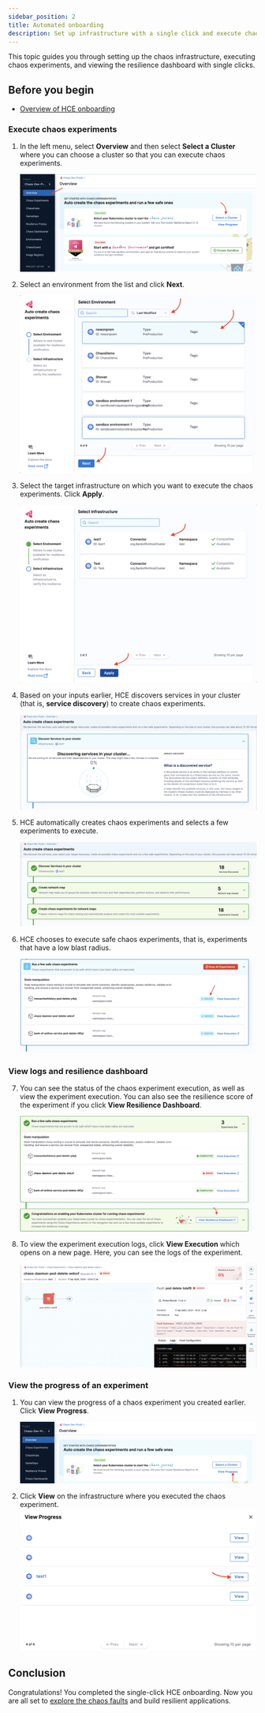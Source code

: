 ```yaml
---
sidebar_position: 2
title: Automated onboarding
description: Set up infrastructure with a single click and execute chaos experiments.
---
```


This topic guides you through setting up the chaos infrastructure, executing chaos experiments, and viewing the resilience dashboard with single clicks.

## Before you begin

* [Overview of HCE onboarding](/docs/chaos-engineering/get-started/onboarding/hce-onboarding.md)

### Execute chaos experiments

1. In the left menu, select **Overview** and then select **Select a Cluster** where you can choose a cluster so that you can execute chaos experiments.

     ![select cluster](./static/single-click/select-cluster-1.png)

2. Select an environment from the list and click **Next**.

    ![select env](./static/single-click/select-env-2.png)

3. Select the target infrastructure on which you want to execute the chaos experiments. Click **Apply**.

    ![select infrastructure](./static/single-click/select-infra-3.png)

4. Based on your inputs earlier, HCE discovers services in your cluster (that is, **service discovery**) to create chaos experiments.

    ![service discovery](./static/single-click/service-discovery-4.png)

5. HCE automatically creates chaos experiments and selects a few experiments to execute.

    ![create experiment](./static/single-click/create-exp-5.png)

6. HCE chooses to execute safe chaos experiments, that is, experiments that have a low blast radius.

    ![execute experiment](./static/single-click/exec-exp-6.png)

### View logs and resilience dashboard

7. You can see the status of the chaos experiment execution, as well as view the experiment execution. You can also see the resilience score of the experiment if you click **View Resilience Dashboard**.

    ![experiment status](./static/single-click/exp-status-7.png)

8. To view the experiment execution logs, click **View Execution** which opens on a new page. Here, you can see the logs of the experiment.

    ![error log](./static/single-click/error-log-8.png)

### View the progress of an experiment

1. You can view the progress of a chaos experiment you created earlier. Click **View Progress**.

    ![view progress](./static/single-click/view-progress-9.png)

2. Click **View** on the infrastructure where you executed the chaos experiment.
    ![cluster view](./static/single-click/cluster-view-10.png)

## Conclusion
Congratulations! You completed the single-click HCE onboarding. Now you are all set to [explore the chaos faults](/docs/chaos-engineering/chaos-faults/) and build resilient applications.
